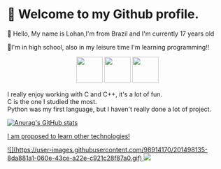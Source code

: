 
<h1>👋 Welcome to my Github profile.</h1>


<p>🌱 Hello, My name is Lohan,I'm from Brazil and 
I'm currently 17 years old</p>
   
  
<p>🔭I'm in high school, also in my leisure time I'm learning programming!!</p>

   





<div align="center">
  <img src="https://cdn.jsdelivr.net/gh/devicons/devicon/icons/c/c-original.svg" height="60" width="60" >
 
<img src="https://cdn.jsdelivr.net/gh/devicons/devicon/icons/python/python-original.svg"  height="60" width="60"/>
  
<img src="https://cdn.jsdelivr.net/gh/devicons/devicon/icons/cplusplus/cplusplus-original.svg" height="60" width="60" />
          
 </div>
  <P>
I really enjoy working with C and C++, it's a lot of fun.<br>C is the one I studied the most. <br>Python was my first language, 
but I haven't really done a lot of project.</P>
  
   <div>
 <a href="https://github.com/Lohannz">


 ![Anurag's GitHub stats](https://github-readme-stats.vercel.app/api?username=Lohannz&show_icons=true&theme=tokyonight)
 </div>

<p>I am proposed to learn other technologies!</p>
![](https://user-images.githubusercontent.com/98914170/201498135-8da881a1-060e-43ce-a22e-c921c28f87a0.gif)
<a href = "mailto:contato@lohan10nascimento@gmail.com"><img src="https://img.shields.io/badge/Gmail-D14836?style=for-the-badge&logo=gmail&logoColor=white" target="_blank"></a>
